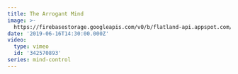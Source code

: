 ```yaml
---
title: The Arrogant Mind
image: >-
  https://firebasestorage.googleapis.com/v0/b/flatland-api.appspot.com/o/sermons%2F791482395.webp?alt=media&token=31cac896-111b-4a86-8680-cbf2ca50d839
date: '2019-06-16T14:30:00.000Z'
video:
  type: vimeo
  id: '342570893'
series: mind-control
---
```


